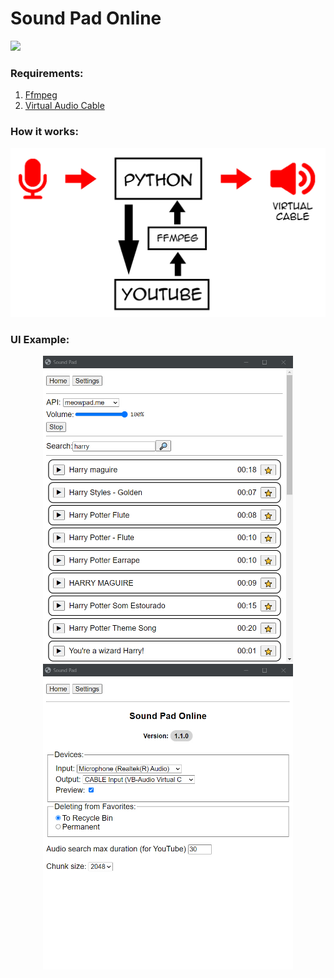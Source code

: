 # Sound Pad Online

<img src="https://shields.io/badge/version-v1.2.0-blue">

### Requirements:

1. [Ffmpeg](https://ffmpeg.org/)
2. [Virtual Audio Cable](https://vb-audio.com/Cable/)

### How it works:

<p align="center">
  <img src="github/images/image.jpg" width="800px">
</p>

### UI Example:

<p align="center">
  <img src="github/images/ui1.jpg" width="400px">
  <img src="github/images/ui2.jpg" width="400px">
</p>
